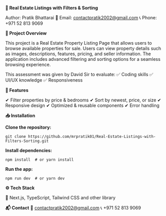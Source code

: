 **🏡 Real Estate Listings with Filters & Sorting**

Author: Pratik Bhattarai
📧 Email: contactpratik2002@gmail.com
📞 Phone: +971 52 813 9069

**📌 Project Overview**

This project is a Real Estate Property Listing Page that allows users to browse available properties for sale. Users can view property details such as images, descriptions, features, pricing, and seller information. The application includes advanced filtering and sorting options for a seamless browsing experience.

This assessment was given by David Sir to evaluate:
✅ Coding skills
✅ UI/UX knowledge
✅ Responsiveness

**🚀 Features**

✔ Filter properties by price & bedrooms
✔ Sort by newest, price, or size
✔ Responsive design
✔ Optimized & reusable components
✔ Error handling

**📥 Installation**

**Clone the repository:**

`git clone https://github.com/mrpratik01/Real-Estate-Listings-with-Filters-Sorting.git`


**Install dependencies:**

`npm install  # or yarn install
`

**Run the app:**

`npm run dev  # or yarn dev
`

**⚙️ Tech Stack**

🔹 Next.js, TypeScript, Tailwind CSS and other library

**📬 Contact**
📧 contactpratik2002@gmail.com
📞 +971 52 813 9069
